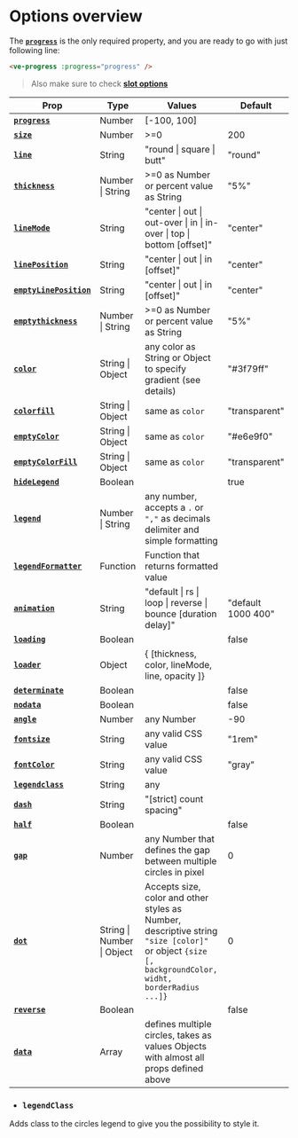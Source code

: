 # Options overview

The **[`progress`](#progress)** is the only required property, and you are ready to go with just following line:

```html
<ve-progress :progress="progress" />
```

> Also make sure to check **[slot options](#slot-options)**

| Prop                                              | Type                       | Values                                                                                                                                              | Default            |
|---------------------------------------------------| -------------------------- | --------------------------------------------------------------------------------------------------------------------------------------------------- | ------------------ |
| **[`progress`](./progress.md)**                   | Number                     | \[-100, 100]                                                                                                                                        |                    |
| **[`size`](./size.md)**                           | Number                     | >=0                                                                                                                                                 | 200                |
| **[`line`](./line.md)**                           | String                     | "round \| square \| butt"                                                                                                                           | "round"            |
| **[`thickness`](./thickness.md)**                 | Number \| String           | \>=0 as Number or percent value as String                                                                                                           | "5%"               |
| **[`lineMode`](./lineMode.md)**                   | String                     | "center \| out \| out-over \| in \| in-over \| top \| bottom [offset]"                                                                              | "center"           |
| **[`linePosition`](./linePosition.md)**           | String                     | "center \| out \| in [offset]"                                                                                                                      | "center"           |
| **[`emptyLinePosition`](./emptyLinePosition.md)** | String                     | "center \| out \| in [offset]"                                                                                                                      | "center"           |
| **[`emptythickness`](./emptythickness.md)**       | Number \| String           | \>=0 as Number or percent value as String                                                                                                           | "5%"               |
| **[`color`](./color.md)**                         | String \| Object           | any color as String or Object to specify gradient (see details)                                                                                     | "#3f79ff"          |
| **[`colorfill`](./colorfill.md)**                 | String \| Object           | same as `color`                                                                                                                                     | "transparent"      |
| **[`emptyColor`](./emptyColor.md)**               | String \| Object           | same as `color`                                                                                                                                     | "#e6e9f0"          |
| **[`emptyColorFill`](./emptyColorFill.md)**       | String \| Object           | same as `color`                                                                                                                                     | "transparent"      |
| **[`hideLegend`](./hideLegend.md)**               | Boolean                    |                                                                                                                                                     | true               |
| **[`legend`](./legend.md)**                       | Number \| String           | any number, accepts a `.` or `","` as decimals delimiter and simple formatting                                                                      |                    |
| **[`legendFormatter`](./legendFormatter.md)**     | Function                   | Function that returns formatted value                                                                                                               |                    |
| **[`animation`](./animation.md)**                 | String                     | "default \| rs \| loop \| reverse \| bounce [duration delay]"                                                                                       | "default 1000 400" |
| **[`loading`](./loading.md)**                     | Boolean                    |                                                                                                                                                     | false              |
| **[`loader`](./loader.md)**                       | Object                     | { [thickness, color, lineMode, line, opacity ]}                                                                                                     |                    |
| **[`determinate`](./determinate.md)**             | Boolean                    |                                                                                                                                                     | false              |
| **[`nodata`](./nodata.md)**                       | Boolean                    |                                                                                                                                                     | false              |
| **[`angle`](./angle.md)**                         | Number                     | any Number                                                                                                                                          | -90                |
| **[`fontsize`](./fontsize.md)**                   | String                     | any valid CSS value                                                                                                                                 | "1rem"             |
| **[`fontColor`](./fontColor.md)**                 | String                     | any valid CSS value                                                                                                                                 | "gray"             |
| **[`legendclass`](./legendclass.md)**             | String                     | any                                                                                                                                                 |                    |
| **[`dash`](./dash.md)**                           | String                     | "[strict] count spacing"                                                                                                                            |                    |
| **[`half`](./half.md)**                           | Boolean                    |                                                                                                                                                     | false              |
| **[`gap`](./gap.md)**                             | Number                     | any Number that defines the gap between multiple circles in pixel                                                                                   | 0                  |
| **[`dot`](./dot.md)**                             | String \| Number \| Object | Accepts size, color and other styles as Number, descriptive string `"size [color]"` or object `{size [, backgroundColor, widht, borderRadius ...]}` | 0                  |
| **[`reverse`](./reverse.md)**         | Boolean                    |                                                                                                                                                     | false              |
| **[`data`](./data.md)**                           | Array                      | defines multiple circles, takes as values Objects with almost all props defined above                                                               |                    |


- ### `legendClass`

Adds class to the circles legend to give you the possibility to style it.

